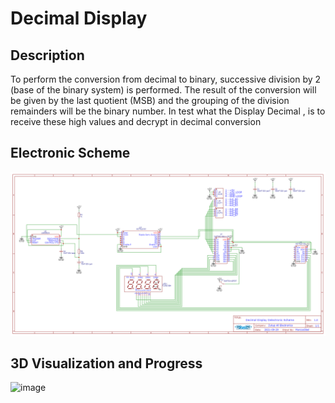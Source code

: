 **Decimal Display**
===============================

Description 
-------

To perform the conversion from decimal to binary, successive division by 2 (base of the binary system) is performed. The result of the conversion will be given by the last quotient (MSB) and the grouping of the division remainders will be the binary number. In test what the Display Decimal , is to receive these high values and decrypt in decimal conversion


Electronic Scheme
-------

![image](https://raw.githubusercontent.com/aragonxpd154/8-bit-computer/main/DECIMAL%20DISPLAY/1.0V/Schematic_Decimal%20Display_2021-10-08.png)


3D Visualization and Progress
-------

![image](https://i.imgur.com/tIhjmyB.png)
